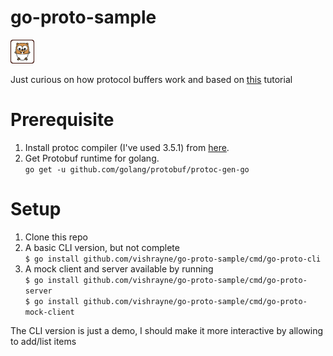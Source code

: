 # go-proto-sample
[![baby-gopher](https://raw.githubusercontent.com/drnic/babygopher-site/gh-pages/images/babygopher-logo-small.png)](http://www.babygopher.org)

Just curious on how protocol buffers work and based on [this](https://developers.google.com/protocol-buffers/docs/gotutorial) tutorial

# Prerequisite

1. Install protoc compiler (I've used 3.5.1) from [here](https://developers.google.com/protocol-buffers/docs/downloads).
2. Get Protobuf runtime for golang. \
`go get -u github.com/golang/protobuf/protoc-gen-go`

# Setup

1. Clone this repo
2. A basic CLI version, but not complete \
`$ go install github.com/vishrayne/go-proto-sample/cmd/go-proto-cli`
3. A mock client and server available by running \
`$ go install github.com/vishrayne/go-proto-sample/cmd/go-proto-server` \
`$ go install github.com/vishrayne/go-proto-sample/cmd/go-proto-mock-client`


The CLI version is just a demo, I should make it more interactive by allowing to add/list items